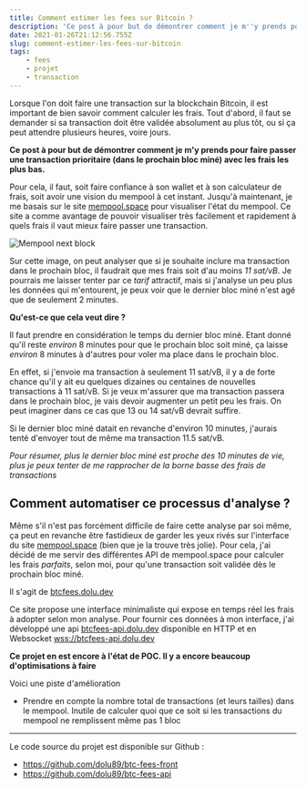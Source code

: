 ```yaml
---
title: Comment estimer les fees sur Bitcoin ?
description: 'Ce post à pour but de démontrer comment je m''y prends pour faire passer une transaction prioritaire (dans le prochain bloc miné) avec les frais les plus bas.'
date: 2021-01-26T21:12:56.755Z
slug: comment-estimer-les-fees-sur-bitcoin
tags:
    - fees
    - projet
    - transaction
---
```


Lorsque l'on doit faire une transaction sur la blockchain Bitcoin, il est important de bien savoir comment calculer les frais.
Tout d'abord, il faut se demander si sa transaction doit être validée absolument au plus tôt, ou si ça peut attendre plusieurs heures, voire jours.

**Ce post à pour but de démontrer comment je m'y prends pour faire passer une transaction prioritaire (dans le prochain bloc miné) avec les frais les plus bas.**

Pour cela, il faut, soit faire confiance à son wallet et à son calculateur de frais, soit avoir une vision du mempool à cet instant.
Jusqu'à maintenant, je me basais sur le site [mempool.space](https://mempool.space) pour visualiser l'état du mempool. Ce site a comme avantage de pouvoir visualiser très facilement et rapidement à quels frais il vaut mieux faire passer une transaction.

![Mempool next block](/calculer-frais-transaction-bitcoin/mempool.jpg)

Sur cette image, on peut analyser que si je souhaite inclure ma transaction dans le prochain bloc, il faudrait que mes frais soit d'au moins *11 sat/vB*.
Je pourrais me laisser tenter par ce *tarif* attractif, mais si j'analyse un peu plus les données qui m'entourent, je peux voir que le dernier bloc miné n'est agé que de seulement 2 minutes.

**Qu'est-ce que cela veut dire ?**

Il faut prendre en considération le temps du dernier bloc miné. Etant donné qu'il reste *environ* 8 minutes pour que le prochain bloc soit miné, ça laisse *environ* 8 minutes à d'autres pour voler ma place dans le prochain bloc.

En effet, si j'envoie ma transaction à seulement 11 sat/vB, il y a de forte chance qu'il y ait eu quelques dizaines ou centaines de nouvelles transactions à 11 sat/vB. Si je veux m'assurer que ma transaction passera dans le prochain bloc, je vais devoir augmenter un petit peu les frais. On peut imaginer dans ce cas que 13 ou 14 sat/vB devrait suffire.

Si le dernier bloc miné datait en revanche d'environ 10 minutes, j'aurais tenté d'envoyer tout de même ma transaction 11.5 sat/vB.

*Pour résumer, plus le dernier bloc miné est proche des 10 minutes de vie, plus je peux tenter de me rapprocher de la borne basse des frais de transactions*

## Comment automatiser ce processus d'analyse ?

Même s'il n'est pas forcément difficile de faire cette analyse par soi même, ça peut en revanche être fastidieux de garder les yeux rivés sur l'interface du site [mempool.space](https://mempool.space) (bien que je la trouve très jolie). Pour cela, j'ai décidé de me servir des différentes API de mempool.space pour calculer les frais *parfaits*, selon moi, pour qu'une transaction soit validée dès le prochain bloc miné.

Il s'agit de [btcfees.dolu.dev](https://btcfees.dolu.dev/)

Ce site propose une interface minimaliste qui expose en temps réel les frais à adopter selon mon analyse. Pour fournir ces données à mon interface, j'ai développé une api [btcfees-api.dolu.dev](https://btcfees-api.dolu.dev/) disponible en HTTP et en Websocket [wss://btcfees-api.dolu.dev](wss://btcfees-api.dolu.dev/)

**Ce projet en est encore à l'état de POC. Il y a encore beaucoup d'optimisations à faire**

Voici une piste d'amélioration
- Prendre en compte la nombre total de transactions (et leurs tailles) dans le mempool. Inutile de calculer quoi que ce soit si les transactions du mempool ne remplissent même pas 1 bloc

---

Le code source du projet est disponible sur Github : 
- https://github.com/dolu89/btc-fees-front
- https://github.com/dolu89/btc-fees-api
